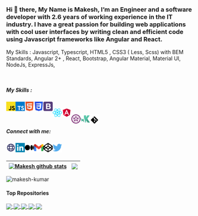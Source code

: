 ### Hi 👋 there, My Name is Makesh, I’m an Engineer and a software developer with 2.6 years of working experience in the IT industry. I have a great passion for building web applications with cool user interfaces by writing clean and efficient code using Javascript frameworks like Angular and React.


My Skills :
Javascript, Typescript, HTML5 , CSS3 ( Less, Scss) with BEM Standards,
Angular 2+ , React,
Bootstrap, Angular Material, Material UI,
NodeJs, ExpressJs,


<br />

##### My Skills :
<div>
<img align="left" alt="javascript" width="25px" src="https://github.com/makesh-kumar/makesh-kumar/blob/master/javascript-svgrepo-com.svg" />
<img align="left" alt="typescript" width="25px" src="https://github.com/makesh-kumar/makesh-kumar/blob/master/typescript-logo-svgrepo-com.svg" />
</div>

<div>
<img align="left" alt="html5" width="25px" color="red" src="https://github.com/makesh-kumar/makesh-kumar/blob/master/html5-svgrepo-com.svg" />
<img align="left" alt="css3" width="25px" src="https://github.com/makesh-kumar/makesh-kumar/blob/master/css3-svgrepo-com.svg" />
<img align="left" alt="bootstrap" width="25px" src="https://github.com/makesh-kumar/makesh-kumar/blob/main/bootstrap-svgrepo-com.svg" />
</div>
<br/>
<img align="left" alt="react" width="25px" color="red" src="https://github.com/makesh-kumar/makesh-kumar/blob/master/react-svgrepo-com.svg" />
<img align="left" alt="angular" width="25px" src="https://github.com/makesh-kumar/makesh-kumar/blob/master/angular-svgrepo-com.svg" />
<br/>

<img align="left" alt="jasmine" width="25px" src="https://github.com/makesh-kumar/makesh-kumar/blob/main/jasmine-svgrepo-com.svg" />
<img align="left" alt="karma" width="25px" src="https://github.com/makesh-kumar/makesh-kumar/blob/main/karma-svgrepo-com.svg" />
<img align="left" alt="git" width="25px" src="https://github.com/makesh-kumar/makesh-kumar/blob/main/git-svgrepo-com.svg" />

<!-- <img align="left" alt="expressjs" width="25px" src="https://github.com/makesh-kumar/makesh-kumar/blob/main/bootstrap-svgrepo-com.svg" /> -->

<br />

##### Connect with me:

[<img align="left" alt="makesh.in" width="25px" src="https://github.com/makesh-kumar/makesh-kumar/blob/master/globe-svgrepo-com.svg" />][website]
[<img align="left" alt="LinkedIn" width="25px" src="https://github.com/makesh-kumar/makesh-kumar/blob/master/linkedin-svgrepo-com%20(1).svg" />][linkedin]
[<img align="left" alt="Medium" width="25px" src="https://github.com/makesh-kumar/makesh-kumar/blob/main/medium-icon-svgrepo-com.svg" />][medium]
[<img align="left" alt="Gmail" width="25px" color="red" src="https://github.com/makesh-kumar/makesh-kumar/blob/master/google-gmail-svgrepo-com.svg" />][mail]
[<img align="left" alt="codePen" width="25px" src="https://github.com/makesh-kumar/makesh-kumar/blob/master/codepen-svgrepo-com.svg" />][codepen]
[<img align="left" alt="Twitter" width="25px" color="red" src="https://github.com/makesh-kumar/makesh-kumar/blob/master/317720_social%20media_tweet_twitter_social_icon.svg" />][twitter]

<br />
<br />


| <a href="https://github.com/makesh-kumar"><img align="center" src="https://github-readme-stats.vercel.app/api?username=makesh-kumar&show_icons=true&include_all_commits=true&theme=buefy&hide_border=true" alt="Makesh github stats" /></a> | <a href="https://github.com/makesh-kumar"><img align="center" src="https://github-readme-stats.vercel.app/api/top-langs/?username=makesh-kumar&layout=compact&theme=buefy&hide_border=true" /></a> |
| ------------- | ------------- |

<p align="left"> <img src="https://komarev.com/ghpvc/?username=makesh-kumar&label=Profile%20views&color=0e75b6&style=flat" alt="makesh-kumar" /> </p>

#### Top Repositories

<a href="https://github.com/makesh-kumar/covid-tracker">
  <img align="center" src="https://github-readme-stats.vercel.app/api/pin/?username=makesh-kumar&repo=covid-tracker&theme=buefy" />
</a>
<a href="https://github.com/makesh-kumar/online-news-app-in-react">
  <img align="center" src="https://github-readme-stats.vercel.app/api/pin/?username=makesh-kumar&repo=online-news-app-in-react&theme=buefy" />
</a>
<a href="https://github.com/makesh-kumar/digital-calculator">
  <img align="center" src="https://github-readme-stats.vercel.app/api/pin/?username=makesh-kumar&repo=digital-calculator&theme=buefy" />
</a>
<a href="https://github.com/makesh-kumar/to-do-application-angular">
  <img align="center" src="https://github-readme-stats.vercel.app/api/pin/?username=makesh-kumar&repo=to-do-application-angular&theme=buefy" />
</a>
<a href="https://github.com/makesh-kumar/text-to-speech-convertor">
  <img align="center" src="https://github-readme-stats.vercel.app/api/pin/?username=makesh-kumar&repo=text-to-speech-convertor&theme=buefy" />
</a>

<br />
<br />



<!--
**makesh-kumar/makesh-kumar** is a ✨ _special_ ✨ repository because its `README.md` (this file) appears on your GitHub profile.

Here are some ideas to get you started:

- 🔭 I’m currently working on ...
- 🌱 I’m currently learning ...
- 👯 I’m looking to collaborate on ...
- 🤔 I’m looking for help with ...
- 💬 Ask me about ...
- 📫 How to reach me: ...
- 😄 Pronouns: ...
- ⚡ Fun fact: ...
-->

[website]: http://makesh.in/
[twitter]: https://twitter.com/this_is_makesh/
[linkedin]: https://linkedin.com/in/makesh-kumar/
[codepen]: https://codepen.io/makesh-kumar/
[mail]: mailto:mynameismakesh@gmail.com/
[medium]: https://makesh-kumar.medium.com/

